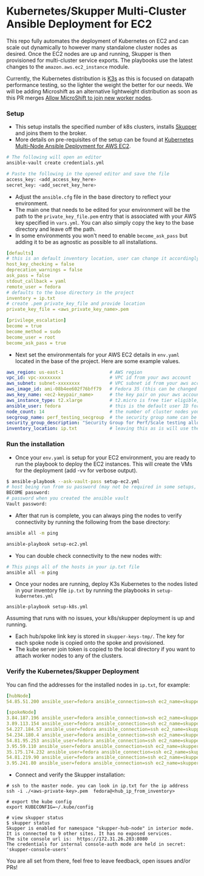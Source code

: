 # Kubernetes/Skupper Multi-Cluster Ansible Deployment for EC2

This repo fully automates the deployment of Kubernetes on EC2 and can scale out dynamically to however
many standalone cluster nodes as desired. Once the EC2 nodes are up and running, Skupper is then provisioned
for multi-cluster service exports. The playbooks use the latest changes to the `amazon.aws.ec2_instance` module.

Currently, the Kubernetes distribution is [K3s](https://github.com/k3s-io/k3s) as this is focused on datapath
performance testing, so the lighter the weight the better for our needs. We will be adding Microshift as an
alternative lightweight distribution as soon as this PR merges [Allow MicroShift to join new worker nodes](https://github.com/redhat-et/microshift/pull/471).


### Setup

- This setup installs the specified number of k8s clusters, installs [Skupper](https://github.com/skupperproject) and joins them to the broker.
- More details on pre-requisites of the setup can be found at [Kubernetes Multi-Node Ansible Deployment for AWS EC2](https://github.com/nerdalert/aws-ansible-kubernetes/blob/main/README.md).


```sh
# The following will open an editor
ansible-vault create credentials.yml

# Paste the following in the opened editor and save the file
access_key: <add_access_key_here>
secret_key: <add_secret_key_here>
```

- Adjust the `ansible.cfg` file in the base directory to reflect your environment.
- The main one that needs to be edited for your environment will be the path to the
  `private_key_file.pem` entry that is associated with your AWS key specified in `vars.yml`.
  You can also simply copy the key to the base directory and leave off the path.
- In some environments you won't need to enable `become_ask_pass` but adding it to be as
  agnostic as possible to all installations.

```yaml
[defaults]
# this is an default inventory location, user can change it accordingly
host_key_checking = false
deprecation_warnings = false
ask_pass = false
stdout_callback = yaml
remote_user = fedora
# defaults to the base directory in the project
inventory = ip.txt
# create .pem private_key_file and provide location
private_key_file = <aws_private_key_name>.pem

[privilege_escalation]
become = true
become_method = sudo
become_user = root
become_ask_pass = true
```

- Next set the environmentals for your AWS EC2 details in `env.yaml` located in the base
  of the project. Here are some example values.

```yaml
aws_region: us-east-1                 # AWS region
vpc_id: vpc-xxxxxxxx                  # VPC id from your aws account
aws_subnet: subnet-xxxxxxxx           # VPC subnet id from your aws account
aws_image_id: ami-08b4ee602f76bff79   # Fedora 35 (this can be changed to most any Linux distro)
aws_key_name: <ec2-keypair_name>      # the key pair on your aws account to use
aws_instance_type: t2.xlarge          # t2.micro is free tier eligible, but you can use any type to scale up, more examples [t2.large, t2.xlarge, t2.2xlarge]
ansible_user: fedora                  # this is the default user ID for your AMI image. Example, AWS AMI is ec2-user etc
node_count: 14                        # the number of cluster nodes you want to deploy
secgroup_name: perf_testing_secgroup  # the security group name can be an existing group or else it will be created by the playbook
security_group_description: "Security Group for Perf/Scale testing allowing ssh ingress"
inventory_location: ip.txt            # leaving this as is will use the ip.txt file in the base directory
```

### Run the installation

- Once your `env.yaml` is setup for your EC2 environment, you are ready to run the playbook to deploy the EC2 instances.
  This will create the VMs for the deployment (add -vv for verbose output).

```sh
$ ansible-playbook --ask-vault-pass setup-ec2.yml
# host being run from su password (may not be required in some setups, can disable in ansible.cfg)
BECOME password:
# password when you created the ansible vault
Vault password:
```

- After that run is complete, you can always ping the nodes to verify connectivity by running the following from the base directory:

```sh
ansible all -m ping
```

```sh
ansible-playbook setup-ec2.yml
```

- You can double check connectivity to the new nodes with:

```sh
# This pings all of the hosts in your ip.txt file 
ansible all -m ping
```

- Once your nodes are running, deploy K3s Kubernetes to the nodes listed in your inventory file `ip.txt` by running the playbooks in `setup-kubernetes.yml`

```
ansible-playbook setup-k8s.yml
```

Assuming that runs with no issues, your k8s/skupper deployment is up and running.
- Each hub/spoke link key is stored in `skupper-keys-tmp/`. The key for each spoke node
is copied onto the spoke and provisioned.
- The kube server join token is copied to the local directory if you want to attach
  worker nodes to any of the clusters.

### Verify the Kubernetes/Skupper Deployment

You can find the addresses for the installed nodes in `ip.txt`, for example:

```yaml
[hubNode]
54.85.51.200 ansible_user=fedora ansible_connection=ssh ec2_name=skupper-hub-node

[spokeNode]
3.84.187.196 ansible_user=fedora ansible_connection=ssh ec2_name=skupper-spoke-node-9
3.89.113.154 ansible_user=fedora ansible_connection=ssh ec2_name=skupper-spoke-node-8
54.227.184.57 ansible_user=fedora ansible_connection=ssh ec2_name=skupper-spoke-node-7
54.234.180.4 ansible_user=fedora ansible_connection=ssh ec2_name=skupper-spoke-node-6
54.81.95.253 ansible_user=fedora ansible_connection=ssh ec2_name=skupper-spoke-node-5
3.95.59.110 ansible_user=fedora ansible_connection=ssh ec2_name=skupper-spoke-node-4
35.175.174.232 ansible_user=fedora ansible_connection=ssh ec2_name=skupper-spoke-node-3
54.81.219.90 ansible_user=fedora ansible_connection=ssh ec2_name=skupper-spoke-node-2
3.95.241.80 ansible_user=fedora ansible_connection=ssh ec2_name=skupper-spoke-node-1
```

- Connect and verify the Skupper installation:

```
# ssh to the master node. you can look in ip.txt for the ip address
ssh -i ./<aws-private-key>.pem  fedora@<hub_ip_from_inventory>

# export the kube config
export KUBECONFIG=~/.kube/config

# view skupper status
$ skupper status
Skupper is enabled for namespace "skupper-hub-node" in interior mode. It is connected to 9 other sites. It has no exposed services.
The site console url is:  https://172.31.26.203:8080
The credentials for internal console-auth mode are held in secret: 'skupper-console-users'
```

You are all set from there, feel free to leave feedback, open issues and/or PRs!


